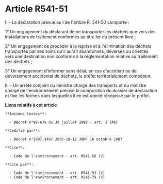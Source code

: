 # Article R541-51

I. - La déclaration prévue au I de l'article R. 541-50 comporte :

1° Un engagement du déclarant de ne transporter les déchets que vers des installations de traitement conformes au titre Ier
du présent livre ;

2° Un engagement de procéder à la reprise et à l'élimination des déchets transportés par ses soins qu'il aurait abandonnés,
déversés ou orientés vers une destination non conforme à la réglementation relative au traitement des déchets ;

3° Un engagement d'informer sans délai, en cas d'accident ou de déversement accidentel de déchets, le préfet territorialement
compétent.

II. - Un arrêté conjoint du ministre chargé des transports et du ministre chargé de l'environnement précise la composition du
dossier de déclaration et fixe les formes dans lesquelles il en est donné récépissé par le préfet.

**Liens relatifs à cet article**

	**Anciens textes**:

	  - Décret n°98-679 du 30 juillet 1998 - art. 3 (Ab)

	**Codifié par**:

	  - Décret n°2007-1467 2007-10-12 JORF 16 octobre 2007

	**Cite**:

	  - Code de l'environnement - art. R541-50 (V)

	**Cité par**:

	  - Code de l'environnement - art. R541-53 (V)
	  - Code de l'environnement - art. R541-79 (V)
